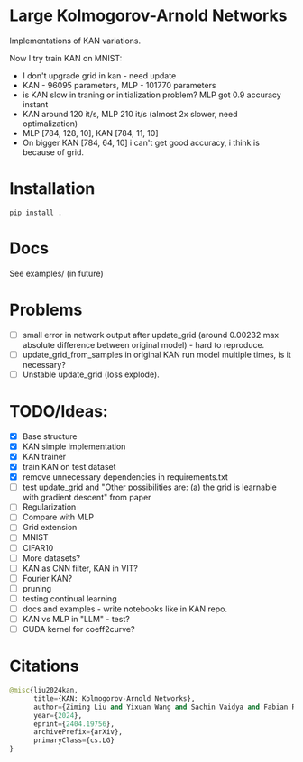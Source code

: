 # Large Kolmogorov-Arnold Networks
Implementations of KAN variations.

Now I try train KAN on MNIST:
- I don't upgrade grid in kan - need update
- KAN - 96095 parameters, MLP - 101770 parameters
- is KAN slow in traning or initialization problem? MLP got 0.9 accuracy instant
- KAN around 120 it/s, MLP 210 it/s (almost 2x slower, need optimalization)
- MLP [784, 128, 10], KAN [784, 11, 10]
- On bigger KAN [784, 64, 10] i can't get good accuracy, i think is because of grid.

# Installation

```
pip install .
```

# Docs

See examples/ (in future)

# Problems
- [ ] small error in network output after update_grid (around 0.00232 max absolute difference between original model) - hard to reproduce.
- [ ] update_grid_from_samples in original KAN run model multiple times, is it necessary? 
- [ ] Unstable update_grid (loss explode).

# TODO/Ideas:
- [x] Base structure
- [x] KAN simple implementation
- [x] KAN trainer
- [x] train KAN on test dataset
- [x] remove unnecessary dependencies in requirements.txt
- [ ] test update_grid and "Other possibilities are: (a) the grid is learnable with gradient descent" from paper
- [ ] Regularization
- [ ] Compare with MLP
- [ ] Grid extension
- [ ] MNIST
- [ ] CIFAR10
- [ ] More datasets?
- [ ] KAN as CNN filter, KAN in VIT?
- [ ] Fourier KAN?
- [ ] pruning
- [ ] testing continual learning
- [ ] docs and examples - write notebooks like in KAN repo.
- [ ] KAN vs MLP in "LLM" - test?
- [ ] CUDA kernel for coeff2curve?

# Citations
```python
@misc{liu2024kan,
      title={KAN: Kolmogorov-Arnold Networks}, 
      author={Ziming Liu and Yixuan Wang and Sachin Vaidya and Fabian Ruehle and James Halverson and Marin Soljačić and Thomas Y. Hou and Max Tegmark},
      year={2024},
      eprint={2404.19756},
      archivePrefix={arXiv},
      primaryClass={cs.LG}
}
```